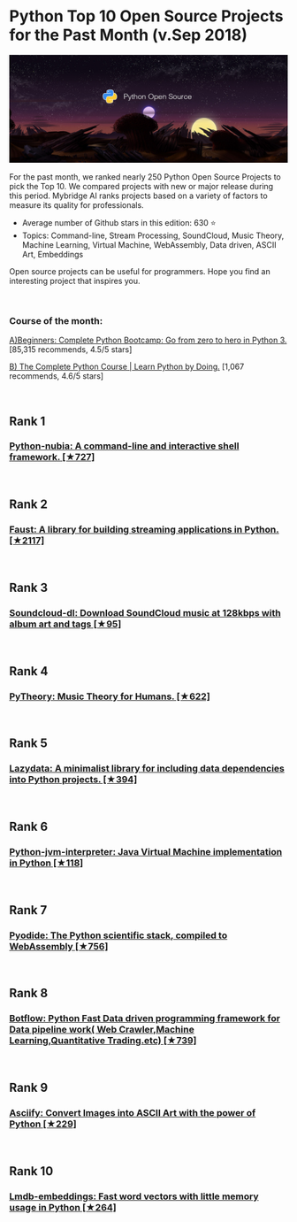 # Python Top 10 Open Source Projects for the Past Month (v.Sep 2018)

<img src="Sep-Python-OpenSource.jpg" width="800" alt="Mybridge"></a>

For the past month, we ranked nearly 250 Python Open Source Projects to pick the Top 10. 
We compared projects with new or major release during this period. Mybridge AI ranks projects based on a variety of factors to measure its quality for professionals.

* Average number of Github stars in this edition: 630 ⭐️
* Topics: Command-line, Stream Processing, SoundCloud, Music Theory, Machine Learning, Virtual Machine, WebAssembly, Data driven, ASCII Art, Embeddings

Open source projects can be useful for programmers. Hope you find an interesting project that inspires you.

<br>

### Course of the month:

[A)Beginners: Complete Python Bootcamp: Go from zero to hero in Python 3.](http://bit.ly/2sK337a) [85,315 recommends, 4.5/5 stars]

[B) The Complete Python Course | Learn Python by Doing.](http://bit.ly/2QawrLy) [1,067 recommends, 4.6/5 stars]


<br>

## Rank 1
### [Python-nubia: A command-line and interactive shell framework. [★727]](https://github.com/facebookincubator/python-nubia?utm_source=mybridge&utm_medium=blog&utm_campaign=read_more)


<br>

## Rank 2
### [Faust: A library for building streaming applications in Python. [★2117]](https://github.com/robinhood/faust?utm_source=mybridge&utm_medium=blog&utm_campaign=read_more)


<br>

## Rank 3
### [Soundcloud-dl:  Download SoundCloud music at 128kbps with album art and tags [★95]](https://github.com/sdushantha/soundcloud-dl?utm_source=mybridge&utm_medium=blog&utm_campaign=read_more)


<br>

## Rank 4
### [PyTheory: Music Theory for Humans.  [★622]](https://github.com/kennethreitz/pytheory?utm_source=mybridge&utm_medium=blog&utm_campaign=read_more)


<br>

## Rank 5
### [Lazydata: A minimalist library for including data dependencies into Python projects. [★394]](https://github.com/rstojnic/lazydata?utm_source=mybridge&utm_medium=blog&utm_campaign=read_more)


<br>

## Rank 6
### [Python-jvm-interpreter: Java Virtual Machine implementation in Python [★118]](https://github.com/gkbrk/python-jvm-interpreter?utm_source=mybridge&utm_medium=blog&utm_campaign=read_more)


<br>

## Rank 7
### [Pyodide: The Python scientific stack, compiled to WebAssembly [★756]](https://github.com/iodide-project/pyodide?utm_source=mybridge&utm_medium=blog&utm_campaign=read_more)


<br>

## Rank 8
### [Botflow: Python Fast Data driven programming framework for Data pipeline work( Web Crawler,Machine Learning,Quantitative Trading.etc) [★739]](https://github.com/kkyon/botflow?utm_source=mybridge&utm_medium=blog&utm_campaign=read_more)


<br>

## Rank 9
### [Asciify: Convert Images into ASCII Art with the power of Python [★229]](https://github.com/RameshAditya/asciify?utm_source=mybridge&utm_medium=blog&utm_campaign=read_more)


<br>

## Rank 10
### [Lmdb-embeddings: Fast word vectors with little memory usage in Python [★264]](https://github.com/ThoughtRiver/lmdb-embeddings?utm_source=mybridge&utm_medium=blog&utm_campaign=read_more)

